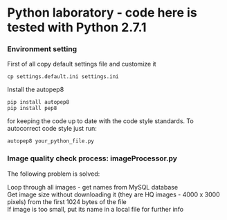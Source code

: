 # Python laboratory - code here is tested with Python 2.7.1

### Environment setting

First of all copy default settings file and customize it

```shell
cp settings.default.ini settings.ini
```

Install the autopep8 

```shell
pip install autopep8
pip install pep8
```

for keeping the code up to date with the code style standards. To autocorrect code style just run:


```shell
autopep8 your_python_file.py
```

### Image quality check process: imageProcessor.py

The following problem is solved: 

Loop through all images  - get names from MySQL database   
Get image size without downloading it (they are HQ images - 4000 x 3000 pixels) from the first 1024 bytes of the file  
If image is too small, put its name in a local file for further info

